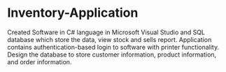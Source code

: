 # Inventory-Application
Created Software in C# language in Microsoft Visual Studio and SQL database which store the data, view stock and sells report. Application contains authentication-based login to software with printer functionality. Design the database to store customer information, product information, and order information. 
